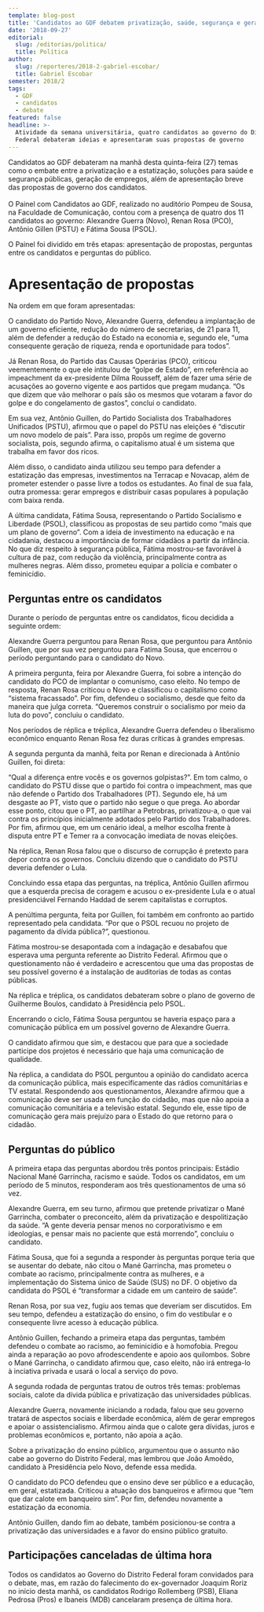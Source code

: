 ```yaml
---
template: blog-post
title: 'Candidatos ao GDF debatem privatização, saúde, segurança e geração de empregos'
date: '2018-09-27'
editorial:
  slug: /editorias/politica/
  title: Política
author:
  slug: /reporteres/2018-2-gabriel-escobar/
  title: Gabriel Escobar
semester: 2018/2
tags:
  - GDF
  - candidatos
  - debate
featured: false
headline: >-
  Atividade da semana universitária, quatro candidatos ao governo do Distrito
  Federal debateram ideias e apresentaram suas propostas de governo
---
```

Candidatos ao GDF debateram na manhã desta quinta-feira (27) temas como o embate entre a privatização e a estatização, soluções para saúde e segurança públicas, geração de empregos, além de apresentação breve das propostas de governo dos candidatos.\
\
O Painel com Candidatos ao GDF, realizado no auditório Pompeu de Sousa, na Faculdade de Comunicação, contou com a presença de quatro dos 11 candidatos ao governo: Alexandre Guerra (Novo), Renan Rosa (PCO), Antônio Gillen (PSTU) e Fátima Sousa (PSOL).

O Painel foi dividido em três etapas: apresentação de propostas, perguntas entre os candidatos e perguntas do público.



# Apresentação de propostas

Na ordem em que foram apresentadas:

O candidato do Partido Novo, Alexandre Guerra, defendeu a implantação de um governo eficiente, redução do número de secretarias, de 21 para 11, além de defender a redução do Estado na economia e, segundo ele, “uma consequente geração de riqueza, renda e oportunidade para todos”.

Já Renan Rosa, do Partido das Causas Operárias (PCO), criticou veementemente o que ele intitulou de “golpe de Estado”, em referência ao impeachment da ex-presidente Dilma Rousseff, além de fazer uma série de acusações ao governo vigente e aos partidos que pregam mudança. “Os que dizem que vão melhorar o país são os mesmos que votaram a favor do golpe e do congelamento de gastos”, conclui o candidato.

Em sua vez, Antônio Guillen, do Partido Socialista dos Trabalhadores Unificados (PSTU), afirmou que o papel do PSTU nas eleições é “discutir um novo modelo de país”. Para isso, propôs um regime de governo socialista, pois, segundo afirma, o capitalismo atual é um sistema que trabalha em favor dos ricos.

Além disso, o candidato ainda utilizou seu tempo para defender a estatização das empresas, investimentos na Terracap e Novacap, além de prometer estender o passe livre a todos os estudantes. Ao final de sua fala, outra promessa: gerar empregos e distribuir casas populares à população com baixa renda.

A última candidata, Fátima Sousa, representando o Partido Socialismo e Liberdade (PSOL), classificou as propostas de seu partido como “mais que um plano de governo”. Com a ideia de investimento na educação e na cidadania, destacou a importância de formar cidadãos a partir da infância. No que diz respeito à segurança pública, Fátima mostrou-se favorável à cultura de paz, com redução da violência, principalmente contra as mulheres negras. Além disso, prometeu equipar a polícia e combater o feminicídio.



## Perguntas entre os candidatos

Durante o período de perguntas entre os candidatos, ficou decidida a seguinte ordem:

Alexandre Guerra perguntou para Renan Rosa, que perguntou para Antônio Guillen, que por sua vez perguntou para Fatima Sousa, que encerrou o período perguntando para o candidato do Novo.

A primeira pergunta, feira por Alexandre Guerra, foi sobre a intenção do candidato do PCO de implantar o comunismo, caso eleito. No tempo de resposta, Renan Rosa criticou o Novo e classificou o capitalismo como “sistema fracassado”. Por fim, defendeu o socialismo, desde que feito da maneira que julga correta. “Queremos construir o socialismo por meio da luta do povo”, concluiu o candidato.

Nos períodos de réplica e tréplica, Alexandre Guerra defendeu o liberalismo econômico enquanto Renan Rosa fez duras críticas à grandes empresas.

A segunda pergunta da manhã, feita por Renan e direcionada à Antônio Guillen, foi direta:

“Qual a diferença entre vocês e os governos golpistas?”. Em tom calmo, o candidato do PSTU disse que o partido foi contra o impeachment, mas que não defende o Partido dos Trabalhadores (PT). Segundo ele, há um desgaste ao PT, visto que o partido não segue o que prega. Ao abordar esse ponto, citou que o PT, ao partilhar a Petrobras, privatizou-a, o que vai contra os princípios inicialmente adotados pelo Partido dos Trabalhadores. Por fim, afirmou que, em um cenário ideal, a melhor escolha frente à disputa entre PT e Temer ra a convocação imediata de novas eleições.

Na réplica, Renan Rosa falou que o discurso de corrupção é pretexto para depor contra os governos. Concluiu dizendo que o candidato do PSTU deveria defender o Lula.

Concluindo essa etapa das perguntas, na tréplica, Antônio Guillen afirmou que a esquerda precisa de coragem e acusou o ex-presidente Lula e o atual presidenciável Fernando Haddad de serem capitalistas e corruptos.

A penúltima pergunta, feita por Guillen, foi também em confronto ao partido representado pela candidata. “Por que o PSOL recuou no projeto de pagamento da dívida pública?”, questionou.

Fátima mostrou-se desapontada com a indagação e desabafou que esperava uma pergunta referente ao Distrito Federal. Afirmou que o questionamento não é verdadeiro e acrescentou que uma das propostas de seu possível governo é a instalação de auditorias de todas as contas públicas.

Na réplica e tréplica, os candidatos debateram sobre o plano de governo de Guilherme Boulos, candidato à Presidência pelo PSOL.

Encerrando o ciclo, Fátima Sousa perguntou se haveria espaço para a comunicação pública em um possível governo de Alexandre Guerra.

O candidato afirmou que sim, e destacou que para que a sociedade participe dos projetos é necessário que haja uma comunicação de qualidade.

Na réplica, a candidata do PSOL perguntou a opinião do candidato acerca da comunicação pública, mais especificamente das rádios comunitárias e TV estatal. Respondendo aos questionamentos, Alexandre afirmou que a comunicação deve ser usada em função do cidadão, mas que não apoia a comunicação comunitária e a televisão estatal. Segundo ele, esse tipo de comunicação gera mais prejuízo para o Estado do que retorno para o cidadão.



## Perguntas do público

A primeira etapa das perguntas abordou três pontos principais: Estádio Nacional Mané Garrincha, racismo e saúde. Todos os candidatos, em um período de 5 minutos, responderam aos três questionamentos de uma só vez.

Alexandre Guerra, em seu turno, afirmou que pretende privatizar o Mané Garrincha, combater o preconceito, além da privatização e despolitização da saúde. “A gente deveria pensar menos no corporativismo e em ideologias, e pensar mais no paciente que está morrendo”, concluiu o candidato.

Fátima Sousa, que foi a segunda a responder às perguntas porque teria que se ausentar do debate, não citou o Mané Garrincha, mas prometeu o combate ao racismo, principalmente contra as mulheres, e a implementação do Sistema único de Saúde (SUS) no DF. O objetivo da candidata do PSOL é “transformar a cidade em um canteiro de saúde”.

Renan Rosa, por sua vez, fugiu aos temas que deveriam ser discutidos. Em seu tempo, defendeu a estatização do ensino, o fim do vestibular e o consequente livre acesso à educação pública.

Antônio Guillen, fechando a primeira etapa das perguntas, também defendeu o combate ao racismo, ao feminicídio e à homofobia. Pregou ainda a reparação ao povo afrodescendente e apoio aos quilombos. Sobre o Mané Garrincha, o candidato afirmou que, caso eleito, não irá entrega-lo à inciativa privada e usará o local a serviço do povo.

A segunda rodada de perguntas tratou de outros três temas: problemas sociais, calote da dívida pública e privatização das universidades públicas.

Alexandre Guerra, novamente iniciando a rodada, falou que seu governo tratará de aspectos sociais e liberdade econômica, além de gerar empregos e apoiar o assistencialismo. Afirmou ainda que o calote gera dívidas, juros e problemas econômicos e, portanto, não apoia a ação.

Sobre a privatização do ensino público, argumentou que o assunto não cabe ao governo do Distrito Federal, mas lembrou que João Amoêdo, candidato à Presidência pelo Novo, defende essa medida.

O candidato do PCO defendeu que o ensino deve ser público e a educação, em geral, estatizada. Criticou a atuação dos banqueiros e afirmou que “tem que dar calote em banqueiro sim”. Por fim, defendeu novamente a estatização da economia.

Antônio Guillen, dando fim ao debate, também posicionou-se contra a privatização das universidades e a favor do ensino público gratuito.

## Participações canceladas de última hora

Todos os candidatos ao Governo do Distrito Federal foram convidados para o debate, mas, em razão do falecimento do ex-governador Joaquim Roriz no início desta manhã, os candidatos Rodrigo Rollemberg (PSB), Eliana Pedrosa (Pros) e Ibaneis (MDB)  cancelaram presença de última hora.

